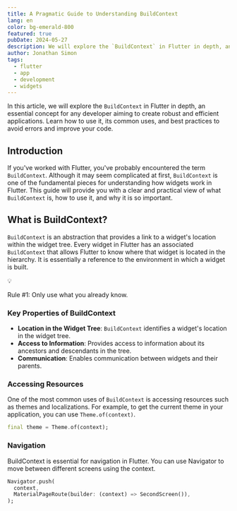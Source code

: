 ```yaml
---
title: A Pragmatic Guide to Understanding BuildContext
lang: en
color: bg-emerald-800
featured: true
pubDate: 2024-05-27
description: We will explore the `BuildContext` in Flutter in depth, an essential concept for any developer aiming to create robust and efficient applications.
author: Jonathan Simon
tags:
  - flutter
  - app
  - development
  - widgets
---
```


In this article, we will explore the `BuildContext` in Flutter in depth, an essential concept for any developer aiming to create robust and efficient applications. Learn how to use it, its common uses, and best practices to avoid errors and improve your code.

## Introduction

If you've worked with Flutter, you've probably encountered the term `BuildContext`. Although it may seem complicated at first, `BuildContext` is one of the fundamental pieces for understanding how widgets work in Flutter. This guide will provide you with a clear and practical view of what `BuildContext` is, how to use it, and why it is so important.

## What is BuildContext?

`BuildContext` is an abstraction that provides a link to a widget's location within the widget tree. Every widget in Flutter has an associated `BuildContext` that allows Flutter to know where that widget is located in the hierarchy. It is essentially a reference to the environment in which a widget is built.

<div class="card">
  <span class="icon">💡</span>
  <p class="text">Rule #1: Only use what you already know.</p>
</div>

### Key Properties of BuildContext

- **Location in the Widget Tree**: `BuildContext` identifies a widget's location in the widget tree.
- **Access to Information**: Provides access to information about its ancestors and descendants in the tree.
- **Communication**: Enables communication between widgets and their parents.

### Accessing Resources

One of the most common uses of `BuildContext` is accessing resources such as themes and localizations. For example, to get the current theme in your application, you can use `Theme.of(context)`.

```dart
final theme = Theme.of(context);
```

### Navigation

BuildContext is essential for navigation in Flutter. You can use Navigator to move between different screens using the context.

```dart
Navigator.push(
  context,
  MaterialPageRoute(builder: (context) => SecondScreen()),
);
```
